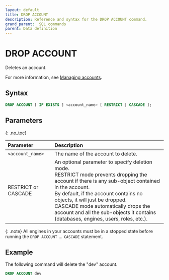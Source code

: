 ```yaml
---
layout: default
title: DROP ACCOUNT
description: Reference and syntax for the DROP ACCOUNT command.
grand_parent:  SQL commands
parent: Data definition
---
```


# DROP ACCOUNT
Deletes an account.

For more information, see [Managing accounts](../../../Guides/managing-your-organization/managing-accounts.md).

## Syntax

```sql
DROP ACCOUNT [ IF EXISTS ] <account_name> [ RESTRICT | CASCADE ];
```

## Parameters 
{: .no_toc} 

| Parameter  | Description |
| :--------- | :---------- |
| `<account_name>`  | The name of the account to delete. |   
| RESTRICT or CASCADE | An optional parameter to specify deletion mode.<br>RESTRICT mode prevents dropping the account if there is any sub-object contained in the account.<Br>By default, if the account contains no objects, it will just be dropped.<br>CASCADE mode automatically drops the account and all the sub-objects it contains (databases, engines, users, roles, etc.).

{: .note} 
All engines in your accounts must be in a stopped state before running the `DROP ACCOUNT … CASCADE` statement.                 

## Example

The following command will delete the "dev" account. 

```sql
DROP ACCOUNT dev
```
